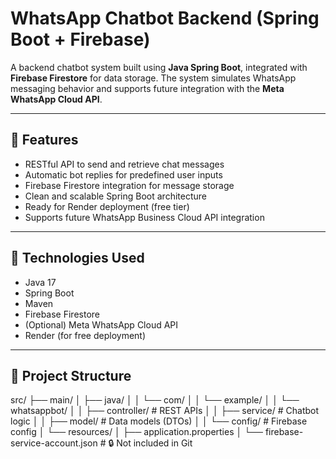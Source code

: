 

# WhatsApp Chatbot Backend (Spring Boot + Firebase)

A backend chatbot system built using **Java Spring Boot**, integrated with **Firebase Firestore** for data storage. The system simulates WhatsApp messaging behavior and supports future integration with the **Meta WhatsApp Cloud API**.

---

## 📌 Features

- RESTful API to send and retrieve chat messages
- Automatic bot replies for predefined user inputs
- Firebase Firestore integration for message storage
- Clean and scalable Spring Boot architecture
- Ready for Render deployment (free tier)
- Supports future WhatsApp Business Cloud API integration

---

## 🚀 Technologies Used

- Java 17
- Spring Boot
- Maven
- Firebase Firestore
- (Optional) Meta WhatsApp Cloud API
- Render (for free deployment)

---

## 📁 Project Structure

src/
├── main/
│   ├── java/
│   │   └── com/
│   │       └── example/
│   │           └── whatsappbot/
│   │               ├── controller/         # REST APIs
│   │               ├── service/            # Chatbot logic
│   │               ├── model/              # Data models (DTOs)
│   │               └── config/             # Firebase config
│   └── resources/
│       ├── application.properties
│       └── firebase-service-account.json   # 🔒 Not included in Git


